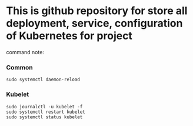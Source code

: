 # This is github repository for store all deployment, service, configuration of Kubernetes for project

command note:

### Common

```
sudo systemctl daemon-reload
```

### Kubelet

```
sudo journalctl -u kubelet -f
sudo systemctl restart kubelet
sudo systemctl status kubelet
```
